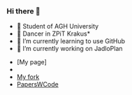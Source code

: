 ### Hi there 👋
- 💪 Student of AGH University
- 💃 Dancer in ZPiT Krakus*
- 🌱 I’m currently learning to use GitHub
- 🔭 I’m currently working on JadloPlan

* [My page]
* 
* [My fork](https://github.com/margaj366/Ex.git)
* [PapersWCode](https://paperswithcode.com/paper/diffit-diffusion-vision-transformers-for)

<!--
**margaj366/margaj366** is a ✨ _special_ ✨ repository because its `README.md` (this file) appears on your GitHub profile.

Here are some ideas to get you started:

- 🔭 I’m currently working on ...
- 🌱 I’m currently learning ...
- 👯 I’m looking to collaborate on ...
- 🤔 I’m looking for help with ...
- 💬 Ask me about ...
- 📫 How to reach me: ...
- 😄 Pronouns: ...
- ⚡ Fun fact: ...
-->
